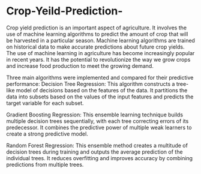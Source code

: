 # Crop-Yeild-Prediction-

Crop yield prediction is an important aspect of agriculture. It  involves the use of machine learning algorithms to predict the  amount of crop that will be harvested in a particular season.
Machine learning algorithms are trained on historical data to  make accurate predictions about future crop yields.
The use of machine learning in agriculture has become  increasingly popular in recent years. It has the potential to  revolutionize the way we grow crops and increase food  production to meet the growing demand.

Three main algorithms were implemented and compared for their predictive performance:
Decision Tree Regression: This algorithm constructs a tree-like model of decisions based on the features of the data. It partitions the data into subsets based on the values of the input features and predicts the target variable for each subset.

Gradient Boosting Regression: This ensemble learning technique builds multiple decision trees sequentially, with each tree correcting errors of its predecessor. It combines the predictive power of multiple weak learners to create a strong predictive model.

Random Forest Regression: This ensemble method creates a multitude of decision trees during training and outputs the average prediction of the individual trees. It reduces overfitting and improves accuracy by combining predictions from multiple trees.
